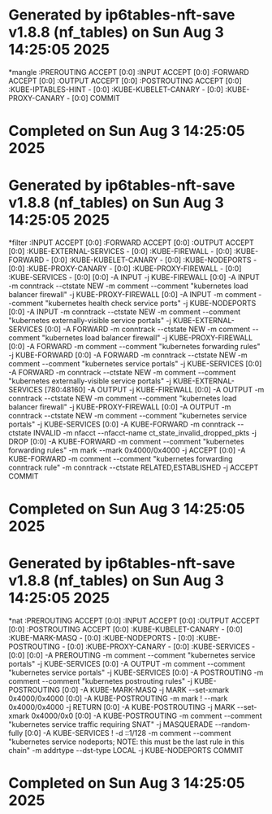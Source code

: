 # Generated by ip6tables-nft-save v1.8.8 (nf_tables) on Sun Aug  3 14:25:05 2025
*mangle
:PREROUTING ACCEPT [0:0]
:INPUT ACCEPT [0:0]
:FORWARD ACCEPT [0:0]
:OUTPUT ACCEPT [0:0]
:POSTROUTING ACCEPT [0:0]
:KUBE-IPTABLES-HINT - [0:0]
:KUBE-KUBELET-CANARY - [0:0]
:KUBE-PROXY-CANARY - [0:0]
COMMIT
# Completed on Sun Aug  3 14:25:05 2025
# Generated by ip6tables-nft-save v1.8.8 (nf_tables) on Sun Aug  3 14:25:05 2025
*filter
:INPUT ACCEPT [0:0]
:FORWARD ACCEPT [0:0]
:OUTPUT ACCEPT [0:0]
:KUBE-EXTERNAL-SERVICES - [0:0]
:KUBE-FIREWALL - [0:0]
:KUBE-FORWARD - [0:0]
:KUBE-KUBELET-CANARY - [0:0]
:KUBE-NODEPORTS - [0:0]
:KUBE-PROXY-CANARY - [0:0]
:KUBE-PROXY-FIREWALL - [0:0]
:KUBE-SERVICES - [0:0]
[0:0] -A INPUT -j KUBE-FIREWALL
[0:0] -A INPUT -m conntrack --ctstate NEW -m comment --comment "kubernetes load balancer firewall" -j KUBE-PROXY-FIREWALL
[0:0] -A INPUT -m comment --comment "kubernetes health check service ports" -j KUBE-NODEPORTS
[0:0] -A INPUT -m conntrack --ctstate NEW -m comment --comment "kubernetes externally-visible service portals" -j KUBE-EXTERNAL-SERVICES
[0:0] -A FORWARD -m conntrack --ctstate NEW -m comment --comment "kubernetes load balancer firewall" -j KUBE-PROXY-FIREWALL
[0:0] -A FORWARD -m comment --comment "kubernetes forwarding rules" -j KUBE-FORWARD
[0:0] -A FORWARD -m conntrack --ctstate NEW -m comment --comment "kubernetes service portals" -j KUBE-SERVICES
[0:0] -A FORWARD -m conntrack --ctstate NEW -m comment --comment "kubernetes externally-visible service portals" -j KUBE-EXTERNAL-SERVICES
[780:48160] -A OUTPUT -j KUBE-FIREWALL
[0:0] -A OUTPUT -m conntrack --ctstate NEW -m comment --comment "kubernetes load balancer firewall" -j KUBE-PROXY-FIREWALL
[0:0] -A OUTPUT -m conntrack --ctstate NEW -m comment --comment "kubernetes service portals" -j KUBE-SERVICES
[0:0] -A KUBE-FORWARD -m conntrack --ctstate INVALID -m nfacct --nfacct-name  ct_state_invalid_dropped_pkts -j DROP
[0:0] -A KUBE-FORWARD -m comment --comment "kubernetes forwarding rules" -m mark --mark 0x4000/0x4000 -j ACCEPT
[0:0] -A KUBE-FORWARD -m comment --comment "kubernetes forwarding conntrack rule" -m conntrack --ctstate RELATED,ESTABLISHED -j ACCEPT
COMMIT
# Completed on Sun Aug  3 14:25:05 2025
# Generated by ip6tables-nft-save v1.8.8 (nf_tables) on Sun Aug  3 14:25:05 2025
*nat
:PREROUTING ACCEPT [0:0]
:INPUT ACCEPT [0:0]
:OUTPUT ACCEPT [0:0]
:POSTROUTING ACCEPT [0:0]
:KUBE-KUBELET-CANARY - [0:0]
:KUBE-MARK-MASQ - [0:0]
:KUBE-NODEPORTS - [0:0]
:KUBE-POSTROUTING - [0:0]
:KUBE-PROXY-CANARY - [0:0]
:KUBE-SERVICES - [0:0]
[0:0] -A PREROUTING -m comment --comment "kubernetes service portals" -j KUBE-SERVICES
[0:0] -A OUTPUT -m comment --comment "kubernetes service portals" -j KUBE-SERVICES
[0:0] -A POSTROUTING -m comment --comment "kubernetes postrouting rules" -j KUBE-POSTROUTING
[0:0] -A KUBE-MARK-MASQ -j MARK --set-xmark 0x4000/0x4000
[0:0] -A KUBE-POSTROUTING -m mark ! --mark 0x4000/0x4000 -j RETURN
[0:0] -A KUBE-POSTROUTING -j MARK --set-xmark 0x4000/0x0
[0:0] -A KUBE-POSTROUTING -m comment --comment "kubernetes service traffic requiring SNAT" -j MASQUERADE --random-fully
[0:0] -A KUBE-SERVICES ! -d ::1/128 -m comment --comment "kubernetes service nodeports; NOTE: this must be the last rule in this chain" -m addrtype --dst-type LOCAL -j KUBE-NODEPORTS
COMMIT
# Completed on Sun Aug  3 14:25:05 2025
